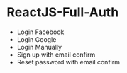 # ReactJS-Full-Auth
- Login Facebook
- Login Google
- Login Manually
- Sign up with email confirm
- Reset password with email confirm
